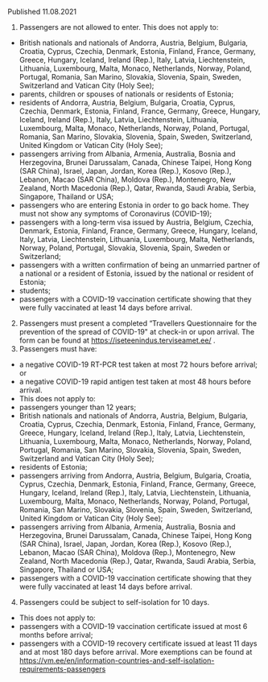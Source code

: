 Published 11.08.2021
1. Passengers are not allowed to enter.
This does not apply to:
- British nationals and nationals of Andorra, Austria, Belgium, Bulgaria, Croatia, Cyprus, Czechia, Denmark, Estonia, Finland, France, Germany, Greece, Hungary, Iceland, Ireland (Rep.), Italy, Latvia, Liechtenstein, Lithuania, Luxembourg, Malta, Monaco, Netherlands, Norway, Poland, Portugal, Romania, San Marino, Slovakia, Slovenia, Spain, Sweden, Switzerland and Vatican City (Holy See);
- parents, children or spouses of nationals or residents of Estonia;
- residents of Andorra, Austria, Belgium, Bulgaria, Croatia, Cyprus, Czechia, Denmark, Estonia, Finland, France, Germany, Greece, Hungary, Iceland, Ireland (Rep.), Italy, Latvia, Liechtenstein, Lithuania, Luxembourg, Malta, Monaco, Netherlands, Norway, Poland, Portugal, Romania, San Marino, Slovakia, Slovenia, Spain, Sweden, Switzerland, United Kingdom or Vatican City (Holy See);
- passengers arriving from Albania, Armenia, Australia, Bosnia and Herzegovina, Brunei Darussalam, Canada, Chinese Taipei, Hong Kong (SAR China), Israel, Japan, Jordan, Korea (Rep.), Kosovo (Rep.), Lebanon, Macao (SAR China), Moldova (Rep.), Montenegro, New Zealand, North Macedonia (Rep.), Qatar, Rwanda, Saudi Arabia, Serbia, Singapore, Thailand or USA;
- passengers who are entering Estonia in order to go back home. They must not show any symptoms of Coronavirus (COVID-19);
- passengers with a long-term visa issued by Austria, Belgium, Czechia, Denmark, Estonia, Finland, France, Germany, Greece, Hungary, Iceland, Italy, Latvia, Liechtenstein, Lithuania, Luxembourg, Malta, Netherlands, Norway, Poland, Portugal, Slovakia, Slovenia, Spain, Sweden or Switzerland;
- passengers with a written confirmation of being an unmarried partner of a national or a resident of Estonia, issued by the national or resident of Estonia;
- students;
- passengers with a COVID-19 vaccination certificate showing that they were fully vaccinated at least 14 days before arrival.
2. Passengers must present a completed “Travellers Questionnaire for the prevention of the spread of COVID-19" at check-in or upon arrival. The form can be found at <a href="https://iseteenindus.terviseamet.ee/">https://iseteenindus.terviseamet.ee/</a> .
3. Passengers must have:
- a negative COVID-19 RT-PCR test taken at most 72 hours before arrival; or
- a negative COVID-19 rapid antigen test taken at most 48 hours before arrival.
- This does not apply to:
- passengers younger than 12 years;
- British nationals and nationals of Andorra, Austria, Belgium, Bulgaria, Croatia, Cyprus, Czechia, Denmark, Estonia, Finland, France, Germany, Greece, Hungary, Iceland, Ireland (Rep.), Italy, Latvia, Liechtenstein, Lithuania, Luxembourg, Malta, Monaco, Netherlands, Norway, Poland, Portugal, Romania, San Marino, Slovakia, Slovenia, Spain, Sweden, Switzerland and Vatican City (Holy See);
- residents of Estonia;
- passengers arriving from Andorra, Austria, Belgium, Bulgaria, Croatia, Cyprus, Czechia, Denmark, Estonia, Finland, France, Germany, Greece, Hungary, Iceland, Ireland (Rep.), Italy, Latvia, Liechtenstein, Lithuania, Luxembourg, Malta, Monaco, Netherlands, Norway, Poland, Portugal, Romania, San Marino, Slovakia, Slovenia, Spain, Sweden, Switzerland, United Kingdom or Vatican City (Holy See);
- passengers arriving from Albania, Armenia, Australia, Bosnia and Herzegovina, Brunei Darussalam, Canada, Chinese Taipei, Hong Kong (SAR China), Israel, Japan, Jordan, Korea (Rep.), Kosovo (Rep.), Lebanon, Macao (SAR China), Moldova (Rep.), Montenegro, New Zealand, North Macedonia (Rep.), Qatar, Rwanda, Saudi Arabia, Serbia, Singapore, Thailand or USA;
- passengers with a COVID-19 vaccination certificate showing that they were fully vaccinated at least 14 days before arrival.
4. Passengers could be subject to self-isolation for 10 days.
- This does not apply to:
- passengers with a COVID-19 vaccination certificate issued at most 6 months before arrival;
- passengers with a COVID-19 recovery certificate issued at least 11 days and at most 180 days before arrival.
More exemptions can be found at <a href="https://vm.ee/en/information-countries-and-self-isolation-requirements-passengers">https://vm.ee/en/information-countries-and-self-isolation-requirements-passengers</a>